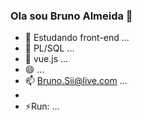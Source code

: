 ### Ola sou Bruno Almeida 👋

- 🔭 Estudando front-end ...
- 🌱 PL/SQL ...
- 🤔 vue.js ...
- 😄 ...
- 📫 Bruno.Sii@live.com ...
-  
- ⚡Run: ...


